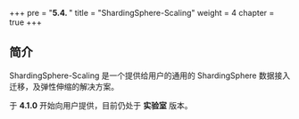 +++
pre = "<b>5.4. </b>"
title = "ShardingSphere-Scaling"
weight = 4
chapter = true
+++

## 简介

ShardingSphere-Scaling 是一个提供给用户的通用的 ShardingSphere 数据接入迁移，及弹性伸缩的解决方案。

于 **4.1.0** 开始向用户提供，目前仍处于 **实验室** 版本。
